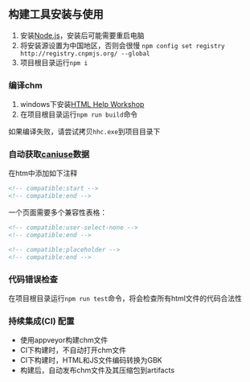 ## 构建工具安装与使用

1. 安装[Node.js](http://nodejs.org/download/)，安装后可能需要重启电脑
1. 将安装源设置为中国地区，否则会很慢 `npm config set registry http://registry.cnpmjs.org/ --global`
1. 项目根目录运行`npm i`

### 编译chm

1. windows下安装[HTML Help Workshop](https://download.microsoft.com/download/0/A/9/0A939EF6-E31C-430F-A3DF-DFAE7960D564/htmlhelp.exe)
1. 在项目根目录运行`npm run build`命令

如果编译失败，请尝试拷贝`hhc.exe`到项目目录下

### 自动获取[caniuse](http://caniuse.com/)数据

在htm中添加如下注释

```HTML
<!-- compatible:start -->
<!-- compatible:end -->
```

一个页面需要多个兼容性表格：
```HTML
<!-- compatible:user-select-none -->
<!-- compatible:end -->

<!-- compatible:placeholder -->
<!-- compatible:end -->
```

### 代码错误检查

在项目根目录运行`npm run test`命令，将会检查所有html文件的代码合法性


### 持续集成(CI) 配置

- 使用appveyor构建chm文件
- CI下构建时，不自动打开chm文件
- CI下构建时，HTML和JS文件编码转换为GBK
- 构建后，自动发布chm文件及其压缩包到artifacts